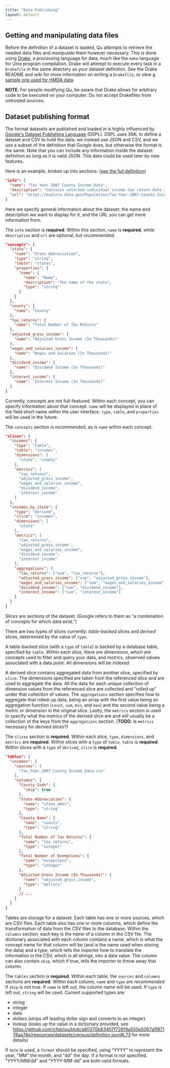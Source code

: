 ```yaml
---
title: "Data Publishing"
layout: default
---
```


## Getting and manipulating data files

Before the definition of a dataset is loaded, Qu attempts to retrieve the needed data files and manipulate them however necessary. This is done using [Drake](https://github.com/Factual/drake), a processing language for data, much like the `make` language for Unix program compilation. Drake will attempt to execute every task in a `Drakefile` in the same directory as your dataset definition. See the Drake README and wiki for more information on writing a `Drakefile`, or view [a sample one used for HMDA data](https://github.com/cfpb/qu/blob/eee6d9ed895705cb6e84d521aa3998798e7c67ed/resources/datasets/hmda/Drakefile).

**NOTE**: For people modifying Qu, be aware that Drake allows for arbitrary code to be executed on your computer. Do not accept Drakefiles from untrusted sources.

## Dataset publishing format

The format datasets are published and loaded in is highly influenced by [Google's Dataset Publishing Language](https://developers.google.com/public-data/overview) (DSPL). DSPL uses XML to define a dataset and CSV to hold the data; we instead use JSON and CSV, and we use a subset of the definition that Google does, but otherwise the format is the same. Note that you can include any information inside the dataset definition as long as it is valid JSON. This data could be used later by new features.

Here is an example, broken up into sections: ([see the full definition](https://github.cfpb.gov/cndreisbach/data-api/blob/master/resources/datasets/census/definition.json))

```json
"info": {
  "name": "Tax Year 2007 County Income Data",
  "description": "Contains selected individual income tax return data items classified by state and county.",
  "url": "https://explore.data.gov/Population/Tax-Year-2007-County-Income-Data/wvps-imhx"
}
```

Here we specify general information about the dataset: the name and description we want to display for it, and the URL you can get more information from. 

The `info` section is **required**. Within this section, `name` is **required**, while `description` and `url` are optional, but _recommended_.

```json
"concepts": {
  "state": {
    "name": "State Abbreviation",
    "type": "string",
    "table": "states",
    "properties": {
      "name": {
        "name": "Name",
        "description": "The name of the state",
        "type": "string"
      }
    }
  },
  "county": {
    "name": "County"
  },
  "tax_returns": {
    "name": "Total Number of Tax Returns"
  },
  "adjusted_gross_income": {
    "name": "Adjusted Gross Income (In Thousands)"
  },
  "wages_and_salaries_income": {
    "name": "Wages and Salaries (In Thousands)"
  },
  "dividend_income": {
    "name": "Dividend Income (In Thousands)"
  },
  "interest_income": {
    "name": "Interest Income (In Thousands)"
  }
}
```

Currently, concepts are not full-featured. Within each concept, you can specify information about that concept. `name` will be displayed in place of the field short name within the user interface. `type`, `table`, and `properties` will be used in the future.

The `concepts` section is _recommended_, as is `name` within each concept.

```json
"slices": {
  "incomes": {
    "type": "table",
    "table": "incomes",
    "dimensions": [
      "state", "county"
    ],
    "metrics": [
      "tax_returns",
      "adjusted_gross_income",
      "wages_and_salaries_income",
      "dividend_income",
      "interest_income"
    ]
  },
  "incomes_by_state": {
    "type": "derived",
    "slice": "incomes",
    "dimensions": [
      "state"
    ],
    "metrics": [
      "tax_returns",
      "adjusted_gross_income",
      "wages_and_salaries_income",
      "dividend_income",
      "interest_income"
    ],
    "aggregations": {
      "tax_returns": ["sum", "tax_returns"],
      "adjusted_gross_income": ["sum", "adjusted_gross_income"],
      "wages_and_salaries_income": ["sum", "wages_and_salaries_income"],
      "dividend_income": ["sum", "dividend_income"],
      "interest_income": ["sum", "interest_income"]
    }
  }
}
```

_Slices_ are sections of the dataset. (Google refers to them as "a combination of concepts for which data exist.")

There are two types of slices currently: _table-backed_ slices and _derived_ slices, determined by the value of `type`. 

A table-backed slice (with a `type` of `table`) is backed by a database table, specified by `table`. Within each slice, there are _dimensions_, which are concepts used to filter and query your data, and _metrics_, observed values associated with a data point. All dimensions will be indexed.

A derived slice contains aggregated data from another slice, specified by `slice`. The dimensions specified are taken from the referenced slice and are used to aggregate the data. All the data for each unique collection of dimension values from the referenced slice are collected and "rolled up" under that collection of values. The `aggregations` section specifies how to aggregate that rolled-up data, being an array with the first value being an aggregation function (`count`, `sum`, `min`, and `max`) and the second value being a metric or dimension in the original slice. Lastly, the `metrics` section is used to specify what the metrics of the derived slice are and will usually be a collection of the keys from the `aggregations` section. (**TODO**: Is `metrics` necessary for derived slices?)

The `slices` section is **required**. Within each slice, `type`, `dimensions`, and `metrics` are **required**. Within slices with a `type` of `table`, `table` is **required**. Within slices with a `type` of `derived`, `slice` is **required**.

```json
"tables": {
  "incomes": {
    "sources": [
      "Tax_Year_2007_County_Income_Data.csv"
    ],
    "columns": {
      "County Code": {
        "skip": true
      },
      "State Abbreviation": {
        "name": "state_abbr",
        "type": "string"
      },
      "County Name": {
        "name": "county",
        "type": "string"
      },
      "Total Number of Tax Returns": {
        "name": "tax_returns",
        "type": "integer"
      },
      "Total Number of Exemptions": {
        "name": "exceptions",
        "type": "integer"
      },
      "Adjusted Gross Income (In Thousands)": {
        "name": "adjusted_gross_income",
        "type": "dollars"
      }
      // ...
    }
  }
}
```

Tables are storage for a dataset. Each table has one or more sources, which are CSV files. Each table also has one or more columns, which define the transformation of data from the CSV files to the database. Within the `columns` section, each key is the name of a column in the CSV file. The dictionary associated with each column contains a name, which is what the concept name for that column will be (and is the name used when storing the data) and a type, which tells the importer how to translate the information in the CSV, which is all strings, into a data value. The column can also contain `skip`, which if true, tells the importer to throw away that column.

The `tables` section is **required**. Within each table, the `sources` and `columns` sections are **required**. Within each column, `name` and `type` are _recommended_ if `skip` is not true. If `name` is left out, the column name will be used. If `type` is left out, `string` will be used. Current supported types are:

* string
* integer
* date
* dollars (strips off leading dollar sign and converts to an integer)
* lookup (looks up the value in a dictionary provided, see
https://github.com/cfpb/qu/blob/a80370b83407f726f9a550e5067a1f87178aa74e/resources/datasets/census/definition.json#L73 for more details)

If `date` is used, a `format` should be specified, using "YYYY" to represent the year, "MM" the month, and "dd" the day. If a format is not specified, "YYYY/MM/dd" and "YYYY-MM-dd" are both valid formats.
